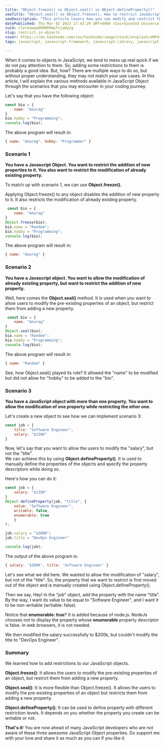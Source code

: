 ```yaml
---
title: "Object.freeze() vs Object.seal() vs Object.defineProperty()"
seoTitle: "Object.seal() vs Object.freeze(). How to restrict JavaScript Objects?"
seoDescription: "This article covers how you can modify and restrict the JavaScript objects."
datePublished: Thu Mar 02 2023 17:43:29 GMT+0000 (Coordinated Universal Time)
cuid: clereawqa000009mpfvjqdyzg
slug: restrict-js-objects
cover: https://cdn.hashnode.com/res/hashnode/image/stock/unsplash/eMP4sYPJ9x0/upload/863e1a1dc27090249815cc352eb4020c.jpeg
tags: javascript, javascript-framework, javascript-library, javascript-modules, programming-tips

---
```


When it comes to objects in JavaScript, we tend to mess up real quick if we do not pay attention to them. So, adding some restrictions to them is probably a good idea. But, how? There are multiple ways to do so, but without proper understanding, they may not match your use cases. In this article, I will explain the various methods available in JavaScript Object through the scenarios that you may encounter in your coding journey.

Let's say that you have the following object:

```javascript
const bio = {
    name: "Anurag"
}
bio.hobby = "Programming";
console.log(bio);
```

The above program will result in:

```javascript
{ name: "Anurag", hobby: "Programmer" }
```

### Scenario 1

**You have a Javascript Object. You want to restrict the addition of new properties to it. You also want to restrict the modification of already existing property.**

To match up with scenario 1, we can use **Object.freeze().**

Applying Object.freeze() to any object disables the addition of new property to it. It also restricts the modification of already existing property.

```javascript
 const bio = {
    name: "Anurag"
}
Object.freeze(bio);
bio.name = "Random";
bio.hobby = "Programming";
console.log(bio);
```

The above program will result in:

```javascript
{ name: "Anurag" }
```

### Scenario 2

**You have a Javascript object. You want to allow the modification of already existing property, but want to restrict the addition of new property.**

Well, here comes the **Object.seal()** method. It is used when you want to allow users to modify the pre-existing properties of an object, but restrict them from adding a new property.

```javascript
 const bio = {
    name: "Anurag"
}
Object.seal(bio);
bio.name = "Random";
bio.hobby = "Programming";
console.log(bio);
```

The above program will result in:

```javascript
{ name: "Random" }
```

See, how Object.seal() played its role? It allowed the "name" to be modified but did not allow for "hobby" to be added to the "bio".

### Scenario 3

**You have a JavaScript object with more than one property. You want to allow the modification of one property while restricting the other one.**

Let's create a new object to see how we can implement scenario 3:

```javascript
const job = {
    title: "Software Engineer",
    salary: "$150K"
}
```

Now, let's say that you want to allow the users to modify the "salary", but not the "title".  
We can achieve this by using **Object.defineProperty()**. It is used to manually define the properties of the objects and specify the property descriptors while doing so.

Here's how you can do it:

```javascript
const job = {
    salary: "$135K"
}
Object.defineProperty(job, "title", {
    value: "Software Engineer",
    writable: false,
    enumerable: true
    }
);

job.salary = "$200K";
job.title = "DevOps Engineer"

console.log(job);
```

The output of the above program is:

```javascript
{ salary: '$200K', title: 'Software Engineer' }
```

Let's see what we did here. We wanted to allow the modification of "salary", but not of the "title". So, the property that we want to restrict is first moved out of the object and is manually created using Object.defineProperty().

Then we say, Hey! in the "job" object, add the property with the name "title". By the way, I want its value to be equal to "Software Engineer", and I want it to be non-writable (writable: false).

Notice that **enumerable: true**? It is added because of node.js. NodeJs chooses not to display the property whose **enumerable** property descriptor is false. In web browsers, it is not needed.

We then modified the salary successfully to $200k, but couldn't modify the title to "DevOps Engineer".

### Summary

We learned how to add restrictions to our JavaScript objects.

**Object.freeze()**: It allows the users to modify the pre-existing properties of an object, but restrict them from adding a new property.

**Object.seal()**: It is more flexible than Object.freeze(). It allows the users to modify the pre-existing properties of an object but restricts them from adding a new property.

**Object.defineProperty()**: It can be used to define property with different restriction levels. It depends on you whether the property you create can be writable or not.

**That's it**! You are now ahead of many JavaScript developers who are not aware of these three awesome JavaScript Object properties. Do support me with your love and share it as much as you can if you like it.